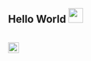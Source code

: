 ## Hello World <img src="https://raw.githubusercontent.com/iampavangandhi/iampavangandhi/master/gifs/Hi.gif" width="30px"></h2><br/>

<a href="https://github.com/darshan-jain" background="white" padding="10px">
  <img align="left" alt="Dileepa's Github" width="22px" src="https://cdn.jsdelivr.net/npm/simple-icons@v3/icons/github.svg" />
</a>

